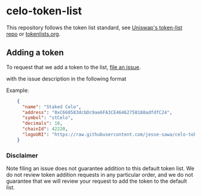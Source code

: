 # celo-token-list

This repository follows the token list standard, see [Uniswap's token-list repo](https://github.com/Uniswap/token-lists) or [tokenlists.org](https://tokenlists.org/).

## Adding a token

To request that we add a token to the list,
[file an issue](https://github.com/jesse-sawa/celo-token-list/issues/new?assignees=&labels=token+request&template=token-request.md&title=Add+%7BTOKEN_SYMBOL%7D%3A+%7BTOKEN_NAME%7D).

with the issue description in the following format

Example:
```json
    {
      "name": "Staked Celo",
      "address": "0xC668583dcbDc9ae6FA3CE46462758188adfdfC24",
      "symbol": "stCelo",
      "decimals": 18,
      "chainId": 42220,
      "logoURI": "https://raw.githubusercontent.com/jesse-sawa/celo-token-list/master/assets/token-stcelo.svg"
    }
```

### Disclaimer

Note filing an issue does not guarantee addition to this default token list.
We do not review token addition requests in any particular order, and we do not
guarantee that we will review your request to add the token to the default list.

